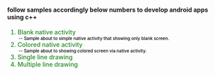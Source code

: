 

<h4>follow samples accordingly below numbers to develop android apps using c++</h4>
<div style="color:forestgreen;font-weight:500;font-size:14px;">
<ol>
<li>Blank native activity</li>
<label style="font-weight:500;
font-size:10px;
color:black;">&nbsp;--&nbsp;Sample about to simple native activity that showing only blank screen.</label>
<li>Colored native activity</li><label style="font-weight:500;
font-size:10px;
color:black;">&nbsp;--&nbsp;Sample about to showing colored screen via native activity.</label>
<li>Single line drawing</li>
<li>Multiple line drawing</li>
</ol>
</div>
